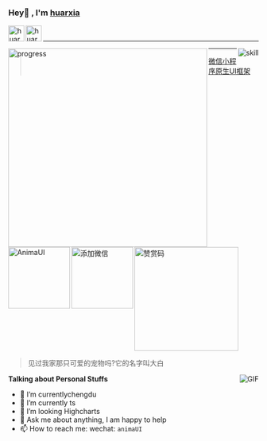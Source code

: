 ###  Hey👋 , I'm [huarxia](https://www.jianshu.com/u/fcba10ed6b8a)

<a href="https://github.com/huarxia">
    <img align="left" alt="huarxia" width="32px" src="https://img.icons8.com/nolan/64/github.png"/>
</a>
<a href="https://www.jianshu.com/u/fcba10ed6b8a">
    <img align="left" alt="huarxia" width="32px" src="https://img.icons8.com/material-rounded/24/000000/jianshu.png"/>
</a>
<br/>

------

<img align="left" alt="progress" width="400px" src="http://oos.animaui.com/mini/wechat/images/progress.svg"/>
<img align="right" alt="skill" src="http://oos.animaui.com/mini/wechat/images/skill.svg"/>

------

> [微信小程序原生UI框架](https://github.com/AnimaUI/wechat-miniprogram)
<img align="left" alt="AnimaUI" width="124px" src="http://oos.animaui.com/mini/wechat/images/gh_eb31d483d6e0_258.jpg"/>

<img align="left" alt="添加微信" width="124px" src="http://oos.animaui.com/mini/wechat/images/wx.jpg"/>

<img align="ceter" alt="赞赏码" width="209px" src="http://oos.animaui.com/mini/wechat/images/appreciate.jpg"/>

> 见过我家那只可爱的宠物吗?它的名字叫大白

<img align="right" alt="GIF" src="https://imgconvert.csdnimg.cn/aHR0cHM6Ly9tbWJpei5xcGljLmNuL21tYml6X2dpZi85WnJkQ0VndEVoWmRabmljSWFwTThpY2xvWUo1WUlzaHdwRjVHUmNlUU00VUJ1ZDlsVlVoUUdFc2N5cHJnNTVXOXJaS1poTWliQVRPVjlUZ1NpYzdXalh2c0EvNjQw?x-oss-process=image/format,png" />

**Talking about Personal Stuffs**

- 🔭 I’m currentlychengdu
- 🌱 I’m currently ts
- 👯 I’m looking Highcharts
- 💬 Ask me about anything, I am happy to help
- 📫 How to reach me: wechat: `animaUI`

